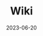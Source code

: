 ---
title: 01. Wiki
description: Project 2/16
date: 2023-06-20
url: https://github.com/marcusjhang/wiki
---